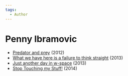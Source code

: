 ```yaml
---
tags:
  - Author
---
```


# Penny Ibramovic

- [Predator and prey](./predatorandprey.md) (2012)
- [What we have here is a failure to think straight](./whatwehavehereisafailuretothinkstraight.md) (2013)
- [Just another day in w-space](./justanotherdayinw-space.md) (2013)
- [Stop Touching my Stuff!](./stoptouchingmystuff.md) (2014)
